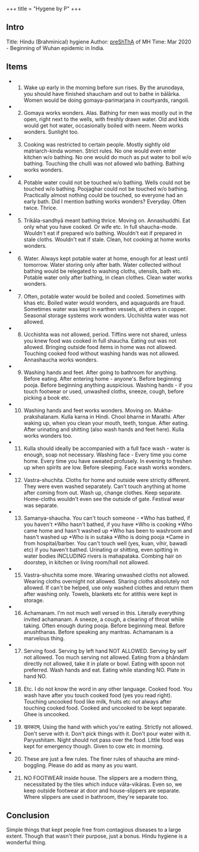 +++
title = "Hygene by P"
+++

## Intro 
Title: Hindu (Brahminical) hygiene
Author: [preShThA](https://twitter.com/jagadakka/status/1239420389257703426) of MH
Time: Mar 2020 - Beginning of Wuhan epidemic in India. 

## Items 
- 1. Wake up early in the morning before sun rises. By the arunodaya, you should have finished shaucham and out to bathe in bālārka. Women would be doing gomaya-parimarjana in courtyards, rangoli. 
- 2. Gomaya works wonders. Alas. Bathing for men was mostly out in the open, right next to the wells, with freshly drawn water. Old and kids would get hot water, occasionally boiled with neem. Neem works wonders. Sunlight too. 
- 3. Cooking was restricted to certain people. Mostly sightly old matriarch-kinda women. Strict rules. No one would even enter kitchen w/o bathing. No one would do much as put water to boil w/o bathing. Touching the chulli was not allowed wlo bathing. Bathing works wonders. 
- 4. Potable water could not be touched w/o bathing. Wells could not be touched w/o bathing. Poojaghar could not be touched w/o bathing. Practically almost nothing could be touched, so everyone had an early bath. Did I mention bathing works wonders? Everyday. Often twice. Thrice. 
- 5. Trikāla-sandhyā meant bathing thrice. Moving on. Annashuddhi. Eat only what you have cooked. Or wife etc. In full shaucha-mode. Wouldn't eat if prepared w/o bathing. Wouldn't eat if prepared in stale cloths. Wouldn't eat if stale. Clean, hot cooking at home works wonders. 
- 6. Water. Always kept potable water at home, enough for at least until tomorrow. Water storing only after bath. Water collected without bathing would be relegated to washing cloths, utensils, bath etc. Potable water only after bathing, in clean clothes. Clean water works wonders. 
- 7. Often, potable water would be boiled and cooled. Sometimes with khas etc. Boiled water would wonders, and aquaguards are fraud. Sometimes water was kept in earthen vessels, at others in copper. Seasonal storage systems work wonders. Ucchishta water was not allowed. 
- 8. Ucchishta was not allowed, period. Tiffins were not shared, unless you knew food was cooked in full shaucha. Eating out was not allowed. Bringing outside food items in home was not allowed. Touching cooked food without washing hands was not allowed. Annashaucha works wonders. 
- 9. Washing hands and feet. After going to bathroom for anything. Before eating. After entering home - anyone's. Before beginning pooja. Before beginning anything auspicious. Washing hands - if you touch footwear or used, unwashed cloths, sneeze, cough, before picking a book etc. 
- 10. Washing hands and feet works wonders. Moving on. Mukha-prakshalanam. Kulla karna in Hindi. Chool bharne in Marathi. After waking up, when you clean your mouth, teeth, tongue. After eating. After urinating and shitting (also wash hands and feet here). Kulla works wonders too. 
- 11. Kulla should ideally be accompanied with a full face wash - water is enough, soap not necessary. Washing face - Every time you come home. Every time you have sweated profusely. In evening to freshen up when spirits are low. Before sleeping. Face wash works wonders. 
- 12. Vastra-shuchita. Cloths for home and outside were strictly different. They were even washed separately. Can't touch anything at home after coming from out. Wash up, change clothes. Keep separate. Home-cloths wouldn't even see the outside of gate. Festival wear was separate. 
- 13. Samanya-shaucha. You can't touch someone - *Who has bathed, if you haven't *Who hasn't bathed, if you have *Who is cooking *Who came home and hasn't washed up *Who has been to washroom and hasn't washed up *Who is in sutaka *Who is doing pooja *Came in from hospital/barber. You can't touch well (yes, kuan, vihir, bawadi etc) if you haven't bathed. Urinating or shitting, even spitting in water bodies INCLUDING rivers is mahapataka. Combing hair on doorstep, in kitchen or living room/hall not allowed. 
- 15. Vastra-shuchita some more. Wearing unwashed cloths not allowed. Wearing cloths overnight not allowed. Sharing cloths absolutely not allowed. If can't be helped, use only washed clothes and return them after washing only. Towels, blankets etc for atithis were kept in storage. 
- 16. Achamanam. I'm not much well versed in this. Literally everything invited achamanam. A sneeze, a cough, a clearing of throat while taking. Often enough during pooja. Before beginning meal. Before anushthanas. Before speaking any mantras. Achamanam is a marvelous thing. 
- 17. Serving food. Serving by left hand NOT ALLOWED. Serving by self not allowed. Too much serving not allowed. Eating from a bhāndam directly not allowed, take it in plate or bowl. Eating with spoon not preferred. Wash hands and eat. Eating while standing NO. Plate in hand NO. 
- 18. Etc. I do not know the word in any other language. Cooked food. You wash have after you touch cooked food (yes you read right). Touching uncooked food like milk, fruits etc not always after touching cooked food. Cooked and uncooked to be kept separate. Ghee is uncooked. 
- 19. खरकटम्. Using the hand with which you're eating. Strictly not allowed. Don't serve with it. Don't pick things with it. Don't pour water with it. Paryushitam. Night should not pass over the food. Little food was kept for emergency though. Given to cow etc in morning. 
- 20. These are just a few rules. The finer rules of shaucha are mind-boggling. Please do add as many as you want. 
- 21. NO FOOTWEAR inside house. The slippers are a modern thing, necessitated by the tiles which induce vāta-vikāras. Even so, we keep outside footwear at door and house-slippers are separate. Where slippers are used in bathroom, they're separate too.

## Conclusion
Simple things that kept people free from contagious diseases to a large extent. Though that wasn't their purpose, just a bonus. Hindu hygiene is a wonderful thing. 
